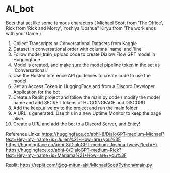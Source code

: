 # AI_bot
Bots that act like some famous characters ( Michael Scott from 'The Office', Rick from 'Rick and Morty', Yoshiya "Joshua" Kiryu from 'The work ends with you' Game )
1) Collect Transcripts or Conversational Datasets from Kaggle
2) Dataset in conversational order with columns 'name' and 'line'
3) Follow model_train_upload code to create Dialow Flow GPT model in Huggingface
4) Model is created, and make sure the model pipeline token in the set as 'Conversational.'
5) Use the Hosted Inference API guidelines to create code to use the model
6) Get an Access Token in HuggingFace and from a Discord Developer Application for the bot
7) Create a Replit project and follow the main.py code ( modify the model name and add SECRET tokens of HUGGINGFACE and DISCORD
8) Add the keep_alive.py to the project and run the main folder
9) A URL is generated. Use this in a new Uptime Monitor to keep the page alive.
10) Create a URL and add the bot to a Discord Server, and Enjoy!

Reference Links: 
https://huggingface.co/abhi-8/DialoGPT-medium-Michael?text=Hey+my+name+is+Julien%21+How+are+you%3F
https://huggingface.co/abhi-8/DialoGPT-medium-Joshua-twevy?text=Hi.
https://huggingface.co/abhi-8/DialoGPT-medium-Rick?text=Hey+my+name+is+Mariama%21+How+are+you%3F


Replit:
https://replit.com/@cg-mitun-akil/MichaelScottPython#main.py


